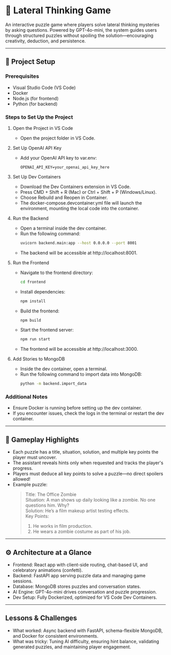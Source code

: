 # 🧠 Lateral Thinking Game

An interactive puzzle game where players solve lateral thinking mysteries by asking questions. Powered by GPT-4o-mini, the system guides users through structured puzzles without spoiling the solution—encouraging creativity, deduction, and persistence.

---

## 🚀 Project Setup
### Prerequisites
- Visual Studio Code (VS Code)
- Docker
- Node.js (for frontend)
- Python (for backend)

### Steps to Set Up the Project

1. Open the Project in VS Code
   - Open the project folder in VS Code.
2. Set Up OpenAI API Key
   - Add your OpenAI API key to var.env:
      ```env
      OPENAI_API_KEY=your_openai_api_key_here
      ```
3. Set Up Dev Containers
   - Download the Dev Containers extension in VS Code.
   - Press CMD + Shift + R (Mac) or Ctrl + Shift + P (Windows/Linux).
   - Choose Rebuild and Reopen in Container.
   - The docker-compose.devcontainer.yml file will launch the environment, mounting the local code into the container.

4. Run the Backend
   - Open a terminal inside the dev container.
   - Run the following command:
      ```bash
      uvicorn backend.main:app --host 0.0.0.0 --port 8001
      ```
   - The backend will be accessible at http://localhost:8001.

5. Run the Frontend
   - Navigate to the frontend directory:
      ```bash
      cd frontend
      ```
   - Install dependencies:
      ```bash
      npm install
      ```
   - Build the frontend:
      ```bash
      npm build
      ```
   - Start the frontend server:
      ```bash
      npm run start
      ```
     
   - The frontend will be accessible at http://localhost:3000.

6. Add Stories to MongoDB
   - Inside the dev container, open a terminal.
   - Run the following command to import data into MongoDB:
      ```bash
      python -m backend.import_data
      ```
     

### Additional Notes
- Ensure Docker is running before setting up the dev container.
- If you encounter issues, check the logs in the terminal or restart the dev container.

---

## 🧩 Gameplay Highlights

- Each puzzle has a title, situation, solution, and multiple key points the player must uncover.
- The assistant reveals hints only when requested and tracks the player's progress.
- Players must deduce all key points to solve a puzzle—no direct spoilers allowed!
- Example puzzle:
  > Title: The Office Zombie  
  > Situation: A man shows up daily looking like a zombie. No one questions him. Why?  
  > Solution: He’s a film makeup artist testing effects.  
  > Key Points:  
  > 1. He works in film production.  
  > 2. He wears a zombie costume as part of his job.

---

## ⚙️ Architecture at a Glance

- Frontend: React app with client-side routing, chat-based UI, and celebratory animations (confetti).
- Backend: FastAPI app serving puzzle data and managing game sessions.
- Database: MongoDB stores puzzles and conversation states.
- AI Engine: GPT-4o-mini drives conversation and puzzle progression.
- Dev Setup: Fully Dockerized, optimized for VS Code Dev Containers.

---

## Lessons & Challenges

- What worked: Async backend with FastAPI, schema-flexible MongoDB, and Docker for consistent environments.
- What was tricky: Tuning AI difficulty, ensuring hint balance, validating generated puzzles, and maintaining player engagement.